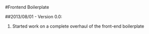 #Frontend Boilerplate

##2013/08/01 - Version 0.0:

 1. Started work on a complete overhaul of the front-end boilerplate
